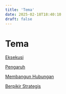 ```yaml
---
title: 'Tema'
date: 2025-02-18T18:40:10
draft: false
---
```


# Tema

[Eksekusi](./eksekusi/)

[Pengaruh](./pengaruh/)

[Membangun Hubungan](./membangun-hubungan/)

[Berpikir Strategis](./berpikir-strategis/)
